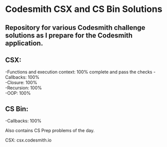 # Codesmith CSX and CS Bin Solutions
## Repository for various Codesmith challenge solutions as I prepare for the Codesmith application.

## CSX:
-Functions and execution context: 100% complete and pass the checks
-Callbacks: 100%\
-Closure: 100%\
-Recursion: 100%\
-OOP: 100%

## CS Bin:
-Callbacks: 100%

Also contains CS Prep problems of the day.

CSX: csx.codesmith.io
